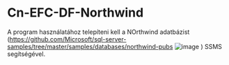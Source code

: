 # Cn-EFC-DF-Northwind

A program használatához telepíteni kell a NOrthwind adatbázist (https://github.com/Microsoft/sql-server-samples/tree/master/samples/databases/northwind-pubs
![image](https://github.com/user-attachments/assets/a27387f7-3013-40da-8a83-c4e5bbb484a3)
) SSMS segítségével.
